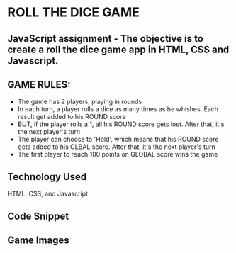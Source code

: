 # ROLL THE DICE GAME
## JavaScript assignment - The objective is to create a roll the dice game app in HTML, CSS and Javascript.

## GAME RULES:

- The game has 2 players, playing in rounds
- In each turn, a player rolls a dice as many times as he whishes. Each result  get added to his ROUND score
- BUT, if the player rolls a 1, all his ROUND score gets lost. After that, it's the next player's turn
- The player can choose to 'Hold', which means that his ROUND score gets added to his GLBAL score. After that, it's the next player's turn
- The first player to reach 100 points on GLOBAL score wins the game

## Technology Used
HTML, CSS, and Javascript

## Code Snippet

## Game Images

